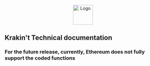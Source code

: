 <p align="center">
  <img src="https://raw.githubusercontent.com/krakintgithub/misc/master/logo_s1.png" width="64px" title="Logo">
</p>

## Krakin't Technical documentation 
### For the future release, currently, Ethereum does not fully support the coded functions
